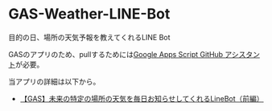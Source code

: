 # GAS-Weather-LINE-Bot
目的の日、場所の天気予報を教えてくれるLINE Bot

GASのアプリのため、pullするためには[Google Apps Script GitHub アシスタント](https://chrome.google.com/webstore/detail/google-apps-script-github/lfjcgcmkmjjlieihflfhjopckgpelofo?hl=ja)が必要。

当アプリの詳細は以下から。
* [【GAS】未来の特定の場所の天気を毎日お知らせしてくれるLineBot（前編）](https://qiita.com/leafeon00000/items/bf8697c3e7932d4a9045)
